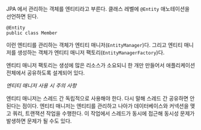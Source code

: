 
JPA 에서 관리하는 객체를 엔티티라고 부른다. 클래스 레벨에 `@Entity` 애노테이션을 선언하면 된다.

```
@Entity  
public class Member
```


이런 엔티티를 관리하는 객체가 엔티티 매니저(`EntityManager`)다. 그리고 엔티티 매니저를 생성하는 객체가 엔티티 매니저 팩토리(`EntityManagerFactory`)다.

엔티티 매니저 팩토리는 생성에 많은 리소스가 소요되니 한 개만 만들어서 애플리케이션 전체에서 공유하도록 설계되어 있다.


*엔티티 매니저 사용 시 주의 사항*

엔티티 매니저는 스레드 간 독립적으로 사용해야 한다. 다시 말해 스레드 간 공유하면 안된다는 점이다. 엔티티 매니저는 엔티티를 관리하고 나아가 데이터베이스와 커넥션을 맺고 쿼리, 트랜잭션 작업을 수행한다. 이 작업에서 스레드가 동시에 접근해 동시성 문제가 발생하면 문제가 될 수도 있다.

